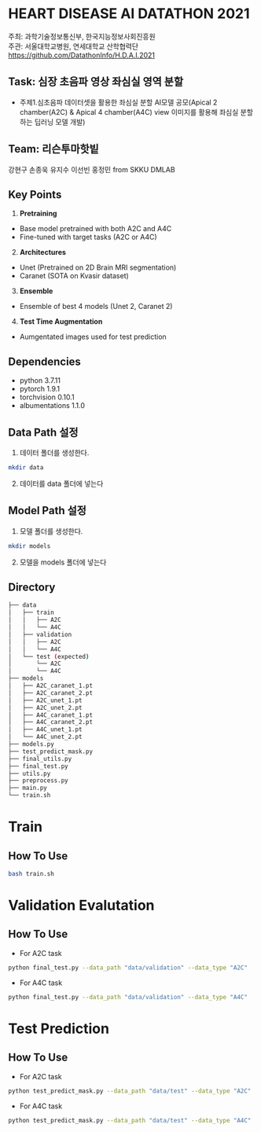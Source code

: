 # HEART DISEASE AI DATATHON 2021

주최: 과학기술정보통신부, 한국지능정보사회진흥원  
주관: 서울대학교병원, 연세대학교 산학협력단  
https://github.com/DatathonInfo/H.D.A.I.2021

## Task: 심장 초음파 영상 좌심실 영역 분할
- 주제1.심초음파 데이터셋을 활용한 좌심실 분할 AI모델 공모(Apical 2 chamber(A2C) & Apical 4 chamber(A4C) view 이미지를 활용해 좌심실 분할하는 딥러닝 모델 개발)
## Team: 리슨투마핫빝
강현구 손종욱 유지수 이선빈 홍정민 from SKKU DMLAB

## Key Points
1. **Pretraining**
* Base model pretrained with both A2C and A4C
* Fine-tuned with target tasks (A2C or A4C)
2. **Architectures**
* Unet (Pretrained on 2D Brain MRI segmentation)
* Caranet (SOTA on Kvasir dataset)
3. **Ensemble**
* Ensemble of best 4 models (Unet 2, Caranet 2)
4. **Test Time Augmentation**
* Aumgentated images used for test prediction

## Dependencies ##
* python 3.7.11
* pytorch 1.9.1
* torchvision 0.10.1
* albumentations 1.1.0

## Data Path 설정
1. 데이터 폴더를 생성한다.
```bash
mkdir data
```
2. 데이터를 data 폴더에 넣는다

## Model Path 설정
1. 모델 폴더를 생성한다.
```bash
mkdir models
```
2. 모델을 models 폴더에 넣는다

## Directory
```bash
├── data
│   ├── train
│   │   ├── A2C
│   │   └── A4C
│   ├── validation
│   │   ├── A2C
│   │   └── A4C
│   └── test (expected)
│       └── A2C
│       └── A4C
├── models
│   ├── A2C_caranet_1.pt
│   ├── A2C_caranet_2.pt
│   ├── A2C_unet_1.pt
│   ├── A2C_unet_2.pt
│   ├── A4C_caranet_1.pt
│   ├── A4C_caranet_2.pt
│   ├── A4C_unet_1.pt
│   └── A4C_unet_2.pt
├── models.py
├── test_predict_mask.py
├── final_utils.py
├── final_test.py
├── utils.py
├── preprocess.py
├── main.py
└── train.sh

``` 
# Train

## How To Use
```bash
bash train.sh
```

# Validation Evalutation

## How To Use
- For A2C task
```bash
python final_test.py --data_path "data/validation" --data_type "A2C" 
```

- For A4C task
```bash
python final_test.py --data_path "data/validation" --data_type "A4C"
```


# Test Prediction

## How To Use
- For A2C task
```bash
python test_predict_mask.py --data_path "data/test" --data_type "A2C" 
```

- For A4C task
```bash
python test_predict_mask.py --data_path "data/test" --data_type "A4C"
```
